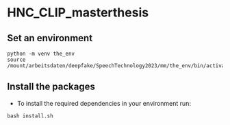 # HNC_CLIP_masterthesis

## Set an environment
```
python -m venv the_env
source /mount/arbeitsdaten/deepfake/SpeechTechnology2023/mm/the_env/bin/activate
```

## Install the packages
- To install the required dependencies in your environment run: 
```
bash install.sh
```
